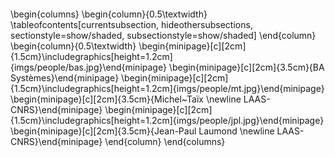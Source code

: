 ####

\begin{columns}
\begin{column}{0.5\textwidth}
\tableofcontents[currentsubsection, hideothersubsections, sectionstyle=show/shaded, subsectionstyle=show/shaded]
\end{column}
\begin{column}{0.5\textwidth}
\begin{minipage}[c][2cm]{1.5cm}\includegraphics[height=1.2cm]{imgs/people/bas.jpg}\end{minipage}
\begin{minipage}[c][2cm]{3.5cm}{BA Systèmes}\end{minipage}
\begin{minipage}[c][2cm]{1.5cm}\includegraphics[height=1.2cm]{imgs/people/mt.jpg}\end{minipage}
\begin{minipage}[c][2cm]{3.5cm}{Michel~Taïx \newline LAAS-CNRS}\end{minipage}
\begin{minipage}[c][2cm]{1.5cm}\includegraphics[height=1.2cm]{imgs/people/jpl.jpg}\end{minipage}
\begin{minipage}[c][2cm]{3.5cm}{Jean-Paul Laumond \newline LAAS-CNRS}\end{minipage}
\end{column}
\end{columns}

